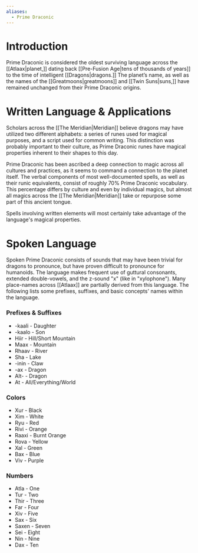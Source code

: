 ```yaml
---
aliases:
  - Prime Draconic
---
```

# Introduction
Prime Draconic is considered the oldest surviving language across the [[Atlaax|planet,]] dating back [[Pre-Fusion Age|tens of thousands of years]] to the time of intelligent [[Dragons|dragons.]] The planet’s name, as well as the names of the [[Greatmoons|greatmoons]] and [[Twin Suns|suns,]] have remained unchanged from their Prime Draconic origins.

# Written Language & Applications
Scholars across the [[The Meridian|Meridian]] believe dragons may have utilized two different alphabets: a series of runes used for magical purposes, and a script used for common writing. This distinction was probably important to their culture, as Prime Draconic runes have magical properties inherent to their shapes to this day.

Prime Draconic has been ascribed a deep connection to magic across all cultures and practices, as it seems to command a connection to the planet itself. The verbal components of most well-documented spells, as well as their runic equivalents, consist of roughly 70% Prime Draconic vocabulary. This percentage differs by culture and even by individual magics, but almost all magics across the [[The Meridian|Meridian]] take or repurpose some part of this ancient tongue.

Spells involving written elements will most certainly take advantage of the language's magical properties.

# Spoken Language

Spoken Prime Draconic consists of sounds that may have been trivial for dragons to pronounce, but have proven difficult to pronounce for humanoids. The language makes frequent use of guttural consonants, extended double-vowels, and the z-sound "x" (like in "xylophone"). Many place-names across [[Atlaax]] are partially derived from this language. The following lists some prefixes, suffixes, and basic concepts' names within the language.
### Prefixes & Suffixes
* -kaali - Daughter
* -kaalo - Son
* Hiir - Hill/Short Mountain
* Maax - Mountain
* Rhaav - River
* Sha - Lake
* -inin - Claw
* -ax - Dragon 
* Alt- - Dragon 
* At - All/Everything/World

### Colors
* Xur - Black
* Xim - White
* Ryu - Red
* Rivi - Orange
* Raaxi - Burnt Orange
* Rova - Yellow
* Xal - Green
* Bax - Blue
* Viv - Purple


### Numbers
* Atla - One
* Tur - Two
* Thir - Three
* Far - Four
* Xiv - Five
* Sax - Six
* Saxen - Seven
* Sei - Eight
* Nin - Nine
* Dax - Ten